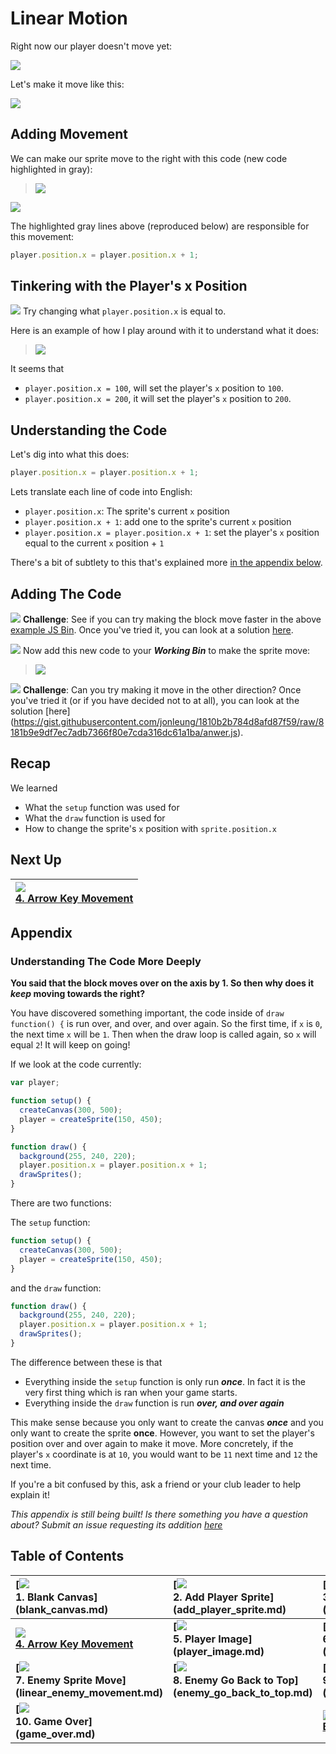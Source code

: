 # Linear Motion

Right now our player doesn't move yet:

![](img/sq_2_add_player_sprite.png)

Let's make it move like this:

![](img/sq_3_linear_player_movement.gif)

## Adding Movement

We can make our sprite move to the right with this code (new code highlighted in
gray):

> ![](img/3_js_bin.gif)

[![](img/open_in_js_bin.png)](http://jsbin.com/qiyuno/15/edit?js,output)

The highlighted gray lines above (reproduced below) are responsible for this
movement:

```js
player.position.x = player.position.x + 1;
```

## Tinkering with the Player's x Position

![](img/checkmark.png) Try changing what `player.position.x` is equal to.

Here is an example of how I play around with it to understand what it does:

> ![](img/t3_tinker_with_player_x.gif)

It seems that

- `player.position.x = 100`, will set the player's `x`
position to `100`.
- `player.position.x = 200`, it will set the player's `x`
position to `200`.

## Understanding the Code

Let's dig into what this does:

```js
player.position.x = player.position.x + 1;
```

Lets translate each line of code into English:

- `player.position.x`: The sprite's current `x` position
- `player.position.x + 1`: add one to the sprite's current `x` position
- `player.position.x = player.position.x + 1`: set the player's `x` position
  equal to the current `x` position + `1`

There's a bit of subtlety to this that's explained more
[in the appendix below](#understanding-the-code-more-deeply).

## Adding The Code

![](img/challenge.png) **Challenge**: See if you can try making the block move
faster in the above [example JS Bin](http://jsbin.com/qiyuno/15/edit?js,output).
Once you've tried it, you can look at a solution
[here](https://gist.githubusercontent.com/jonleung/1810b2b784d8afd87f59/raw/95b637cb89e482b975cf75721e755ca8fa4a73bd/anwer.js).

![](img/checkmark.png) Now add this new code to your **_Working Bin_** to make
the sprite move:

> ![](img/t3_add_code.gif)

![](img/challenge.png) **Challenge**: Can you try
making it move in the other direction? Once you've tried it (or if you have decided
not to at all), you can look at the
solution [here]
(https://gist.githubusercontent.com/jonleung/1810b2b784d8afd87f59/raw/8181b9e9df7ec7adb7366f80e7cda316dc61a1ba/anwer.js).

## Recap

We learned

- What the `setup` function was used for
- What the `draw` function is used for
- How to change the sprite's `x` position with `sprite.position.x`

## Next Up

| **[![](img/sq_4_arrow_key_movement.gif)    <br> 4.  Arrow Key Movement](arrow_key_movement.md)** |
|:----------------------------------------------------------------------------------------------------|

## Appendix

### Understanding The Code More Deeply

**You said that the block moves over on the axis by 1. So then why does it
_keep_ moving towards the right?**

You have discovered something important, the code inside of `draw function() {`
is run over, and over, and over again. So the first time, if `x` is `0`, the
next time `x` will be `1`. Then when the draw loop is called again, so `x` will equal `2`! It will keep on going!

If we look at the code currently:

```js
var player;

function setup() {
  createCanvas(300, 500);
  player = createSprite(150, 450);
}

function draw() {
  background(255, 240, 220);
  player.position.x = player.position.x + 1;
  drawSprites();
}
```

There are two functions:

The `setup` function:

```js
function setup() {
  createCanvas(300, 500);
  player = createSprite(150, 450);
}
```

and the `draw` function:

```js
function draw() {
  background(255, 240, 220);
  player.position.x = player.position.x + 1;
  drawSprites();
}
```

The difference between these is that

- Everything inside the `setup` function is only run _**once**_. In fact it is
  the very first thing which is ran when your game starts.
- Everything inside the `draw` function is run _**over, and over again**_

This make sense because you only want to create the canvas _**once**_ and you
only want to create the sprite **once**. However, you want to set the player's
position over and over again to make it move. More concretely, if the player's
`x` coordinate is at `10`, you would want to be `11` next time and `12` the next
time.

If you're a bit confused by this, ask a friend or your club leader to help
explain it!

*This appendix is still being built! Is there something you have a question
about? Submit an issue requesting its addition
[here](https://github.com/hackedu/hackedu/issues)*

## Table of Contents

| **[![](img/sq_1_blank_canvas.png)          <br> 1.  Blank Canvas]      (blank_canvas.md)**          | **[![](img/sq_2_add_player_sprite.png)    <br> 2. Add Player Sprite]    (add_player_sprite.md)**    | **[![](img/sq_3_linear_player_movement.gif)  <br> 3. Linear Player Movement] (linear_player_movement.md)** |
|:----------------------------------------------------------------------------------------------------|:----------------------------------------------------------------------------------------------------|:-----------------------------------------------------------------------------------------------------------|
| **[![](img/sq_4_arrow_key_movement.gif)    <br> 4.  Arrow Key Movement](arrow_key_movement.md)**    | **[![](img/sq_5_player_image.gif)         <br> 5. Player Image]         (player_image.md)**         | **[![](img/sq_6_add_enemy_sprite.gif)        <br> 6. Add Enemy Sprite]       (add_enemy_sprite.md)**       |
| **[![](img/sq_7_linear_enemy_movement.gif) <br> 7.  Enemy Sprite Move] (linear_enemy_movement.md)** | **[![](img/sq_8_enemy_go_back_to_top.gif) <br> 8. Enemy Go Back to Top] (enemy_go_back_to_top.md)** | **[![](img/sq_9_random_enemy_position.gif)   <br> 9. Random Enemy Position]  (random_enemy_position.md)**  |
| **[![](img/sq_10_game_over.gif)            <br> 10. Game Over]         (game_over.md)**             |                                                                                                     | **[![](img/readme.png) <br> Back to the README.md](README.md)**                                            |
